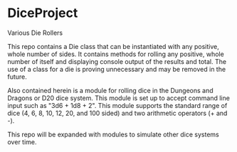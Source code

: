 # DiceProject
Various Die Rollers

This repo contains a Die class that can be instantiated with any positive, whole number of sides.
It contains methods for rolling any positive, whole number of itself and displaying console output of the results and total. <NOTE> The use of a class for a die is proving unnecessary and may be removed in the future.

Also contained herein is a module for rolling dice in the Dungeons and Dragons or D20 dice system. This module is set up to accept command line input such as "3d6 + 1d8 + 2". This module supports the standard range of dice (4, 6, 8, 10, 12, 20, and 100 sided) and two arithmetic operators (+ and -).

This repo will be expanded with modules to simulate other dice systems over time.
